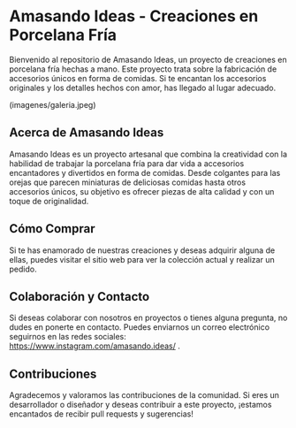 # Amasando Ideas - Creaciones en Porcelana Fría

Bienvenido al repositorio de Amasando Ideas, un proyecto de creaciones en porcelana fría hechas a mano. Este proyecto trata sobre la fabricación de accesorios únicos en forma de comidas. Si te encantan los accesorios originales y los detalles hechos con amor, has llegado al lugar adecuado.

(imagenes/galeria.jpeg)

## Acerca de Amasando Ideas

Amasando Ideas es un proyecto artesanal que combina la creatividad con la habilidad de trabajar la porcelana fría para dar vida a accesorios encantadores y divertidos en forma de comidas. Desde colgantes para las orejas que parecen miniaturas de deliciosas comidas hasta otros accesorios únicos, su objetivo es ofrecer piezas de alta calidad y con un toque de originalidad.

## Cómo Comprar

Si te has enamorado de nuestras creaciones y deseas adquirir alguna de ellas, puedes visitar el sitio web para ver la colección actual y realizar un pedido.

## Colaboración y Contacto

Si deseas colaborar con nosotros en proyectos o tienes alguna pregunta, no dudes en ponerte en contacto. Puedes enviarnos un correo electrónico seguirnos en las redes sociales: https://www.instagram.com/amasando.ideas/ .

## Contribuciones

Agradecemos y valoramos las contribuciones de la comunidad. Si eres un desarrollador o diseñador y deseas contribuir a este proyecto, ¡estamos encantados de recibir pull requests y sugerencias!
